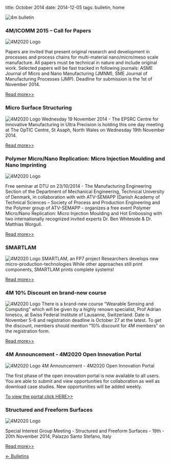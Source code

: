 title: October 2014
date: 2014-12-05 
tags: bulletin, home


![4m bulletin](/4m-association/images/4mbulletin168.png)

###  4M/ICOMM 2015 – Call for Papers

![4M2020 Logo](/4m-association/images/call-for-papers.jpg)

Papers are invited that present original research and development in processes and process chains for multi-material nano/micro/meso scale manufacture.
All papers must be technical in nature and include original work. Selected papers will be fast tracked in following journals: ASME Journal of Micro and Nano Manufacturing (JMNM), SME Journal of Manufacturing Processes (JMP). Deadline for submission is the 1st of November 2014.

[Read more>>](/4m-association/content/Submission-Guidelines-1/Submission-Guidelines-1.html)

###  Micro Surface Structuring 

![4M2020 Logo](/4m-association/images/micro-surface-structuring.jpg)
Wednesday 19 November 2014 - The EPSRC Centre for Innovative Manufacturing in Ultra Precision is holding this one day meeting at The OpTIC Centre, St Asaph, North Wales on Wednesday 19th November 2014.

[Read more>>](http://www.ultraprecision.org/news/events/micro-surface-structuring/)

###  Polymer Micro/Nano Replication: Micro Injection Moulding and Nano Imprinting

![4M2020 Logo](/4m-association/images/nano-replication.jpg)

Free seminar at DTU on 23/10/2014 - The Manufacturing Engineering Section of the Department of Mechanical Engineering, Technical University of Denmark, in collaboration with with ATV-SEMAPP (Danish Academy of Technical Sciences – Society of Process and Production Engineering and the Polymer group of ATV-SEMAPP - organizes a free event Polymer Micro/Nano Replication: Micro Injection Moulding and Hot Embossing with two internationally recognized invited experts Dr. Ben Whiteside & Dr. Matthias Worgull.
  
[Read more>>](http://www.atv-semapp.dk/atvs_info_english.php)

###  SMARTLAM

![4M2020 Logo](/4m-association/images/smartlam.jpg)
SMARTLAM, an FP7 project Researchers develops new micro-production-technologies
While other approaches still print components, SMARTLAM prints complete systems!

[Read more>>](http://www.smartlam.eu/)


###  4M 10% Discount on brand-new course

![4M2020 Logo](/4m-association/images/fsrm_1.jpg)
There is a brand-new course “Wearable Sensing and Computing” which will be given by a highly renown specialist, Prof Adrian Ionescu, at Swiss Federal Institute of Lausanne, Switzerland.
Date is November 5-6 and registration deadline is October 27 at the latest. 
To get the discount, members should mention “10% discount for 4M members” on the registration form.

[Read more>>](http://4m-association.us1.list-manage.com/track/click?u=4a3e2307c8444f1ffd4221249&id=eda13db0ad&e=1434686575)


###  4M Announcement - 4M2020 Open Innovation Portal

![4M2020 Logo](/4m-association/images/portal.jpg)
4M Announcement - 4M2020 Open Innovation Portal

The first phase of the open innovation portal is now available to all users. You are able to submit and view opportunities for collaboration as well as download case studies. New opportunities will be added weekly.

[To view the portal click HERE>>](http://4m-association.us1.list-manage1.com/track/click?u=4a3e2307c8444f1ffd4221249&id=a12d80b6f2&e=1434686575)


###  Structured and Freeform Surfaces

![4M2020 Logo](/4m-association/images/euspen_2.jpg)

Special Interest Group Meeting  - Structured and Freeform Surfaces - 19th - 20th November 2014, Palazzo Santo Stefano, Italy
 
[Read more>>](http://4m-association.us1.list-manage1.com/track/click?u=4a3e2307c8444f1ffd4221249&id=c4bafcd5ef&e=1434686575)

[&larr; Bulletins](/4m-association/bulletin/index.html)